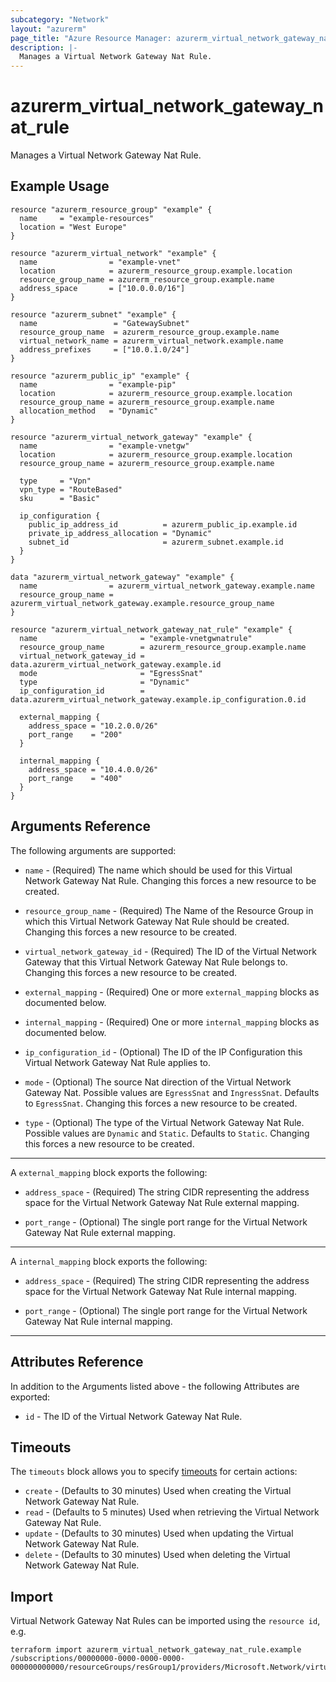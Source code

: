 ```yaml
---
subcategory: "Network"
layout: "azurerm"
page_title: "Azure Resource Manager: azurerm_virtual_network_gateway_nat_rule"
description: |-
  Manages a Virtual Network Gateway Nat Rule.
---
```


# azurerm_virtual_network_gateway_nat_rule

Manages a Virtual Network Gateway Nat Rule.

## Example Usage

```hcl
resource "azurerm_resource_group" "example" {
  name     = "example-resources"
  location = "West Europe"
}

resource "azurerm_virtual_network" "example" {
  name                = "example-vnet"
  location            = azurerm_resource_group.example.location
  resource_group_name = azurerm_resource_group.example.name
  address_space       = ["10.0.0.0/16"]
}

resource "azurerm_subnet" "example" {
  name                 = "GatewaySubnet"
  resource_group_name  = azurerm_resource_group.example.name
  virtual_network_name = azurerm_virtual_network.example.name
  address_prefixes     = ["10.0.1.0/24"]
}

resource "azurerm_public_ip" "example" {
  name                = "example-pip"
  location            = azurerm_resource_group.example.location
  resource_group_name = azurerm_resource_group.example.name
  allocation_method   = "Dynamic"
}

resource "azurerm_virtual_network_gateway" "example" {
  name                = "example-vnetgw"
  location            = azurerm_resource_group.example.location
  resource_group_name = azurerm_resource_group.example.name

  type     = "Vpn"
  vpn_type = "RouteBased"
  sku      = "Basic"

  ip_configuration {
    public_ip_address_id          = azurerm_public_ip.example.id
    private_ip_address_allocation = "Dynamic"
    subnet_id                     = azurerm_subnet.example.id
  }
}

data "azurerm_virtual_network_gateway" "example" {
  name                = azurerm_virtual_network_gateway.example.name
  resource_group_name = azurerm_virtual_network_gateway.example.resource_group_name
}

resource "azurerm_virtual_network_gateway_nat_rule" "example" {
  name                       = "example-vnetgwnatrule"
  resource_group_name        = azurerm_resource_group.example.name
  virtual_network_gateway_id = data.azurerm_virtual_network_gateway.example.id
  mode                       = "EgressSnat"
  type                       = "Dynamic"
  ip_configuration_id        = data.azurerm_virtual_network_gateway.example.ip_configuration.0.id

  external_mapping {
    address_space = "10.2.0.0/26"
    port_range    = "200"
  }

  internal_mapping {
    address_space = "10.4.0.0/26"
    port_range    = "400"
  }
}
```

## Arguments Reference

The following arguments are supported:

* `name` - (Required) The name which should be used for this Virtual Network Gateway Nat Rule. Changing this forces a new resource to be created.

* `resource_group_name` - (Required) The Name of the Resource Group in which this Virtual Network Gateway Nat Rule should be created. Changing this forces a new resource to be created.

* `virtual_network_gateway_id` - (Required) The ID of the Virtual Network Gateway that this Virtual Network Gateway Nat Rule belongs to. Changing this forces a new resource to be created.

* `external_mapping` - (Required) One or more `external_mapping` blocks as documented below.

* `internal_mapping` - (Required) One or more `internal_mapping` blocks as documented below.

* `ip_configuration_id` - (Optional) The ID of the IP Configuration this Virtual Network Gateway Nat Rule applies to.

* `mode` - (Optional) The source Nat direction of the Virtual Network Gateway Nat. Possible values are `EgressSnat` and `IngressSnat`. Defaults to `EgressSnat`. Changing this forces a new resource to be created.

* `type` - (Optional) The type of the Virtual Network Gateway Nat Rule. Possible values are `Dynamic` and `Static`. Defaults to `Static`. Changing this forces a new resource to be created.

---

A `external_mapping` block exports the following:

* `address_space` - (Required) The string CIDR representing the address space for the Virtual Network Gateway Nat Rule external mapping.

* `port_range` - (Optional) The single port range for the Virtual Network Gateway Nat Rule external mapping.

---

A `internal_mapping` block exports the following:

* `address_space` - (Required) The string CIDR representing the address space for the Virtual Network Gateway Nat Rule internal mapping.

* `port_range` - (Optional) The single port range for the Virtual Network Gateway Nat Rule internal mapping.

---

## Attributes Reference

In addition to the Arguments listed above - the following Attributes are exported:

* `id` - The ID of the Virtual Network Gateway Nat Rule.

## Timeouts

The `timeouts` block allows you to specify [timeouts](https://www.terraform.io/language/resources/syntax#operation-timeouts) for certain actions:

* `create` - (Defaults to 30 minutes) Used when creating the Virtual Network Gateway Nat Rule.
* `read` - (Defaults to 5 minutes) Used when retrieving the Virtual Network Gateway Nat Rule.
* `update` - (Defaults to 30 minutes) Used when updating the Virtual Network Gateway Nat Rule.
* `delete` - (Defaults to 30 minutes) Used when deleting the Virtual Network Gateway Nat Rule.

## Import

Virtual Network Gateway Nat Rules can be imported using the `resource id`, e.g.

```shell
terraform import azurerm_virtual_network_gateway_nat_rule.example /subscriptions/00000000-0000-0000-0000-000000000000/resourceGroups/resGroup1/providers/Microsoft.Network/virtualNetworkGateways/gw1/natRules/rule1
```
